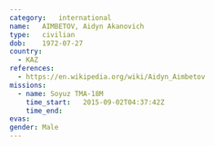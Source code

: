 ```yaml
---
category:	international
name:	AIMBETOV, Aidyn Akanovich
type:	civilian
dob:	1972-07-27
country:
  - KAZ
references:
  - https://en.wikipedia.org/wiki/Aidyn_Aimbetov
missions:
  - name: Soyuz TMA-18M
    time_start:   2015-09-02T04:37:42Z
    time_end:     
evas:
gender:	Male
---
```

